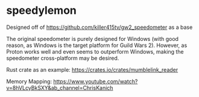 # speedylemon
Designed off of https://github.com/killer415tv/gw2_speedometer as a base

The original speedometer is purely designed for Windows (with good reason, as Windows is the target platform for Guild Wars 2). However, as Proton works well and even seems to outperform Windows, making the speedometer cross-platform may be desired.

Rust crate as an example: https://crates.io/crates/mumblelink_reader

Memory Mapping:
https://www.youtube.com/watch?v=8hVLcyBkSXY&ab_channel=ChrisKanich